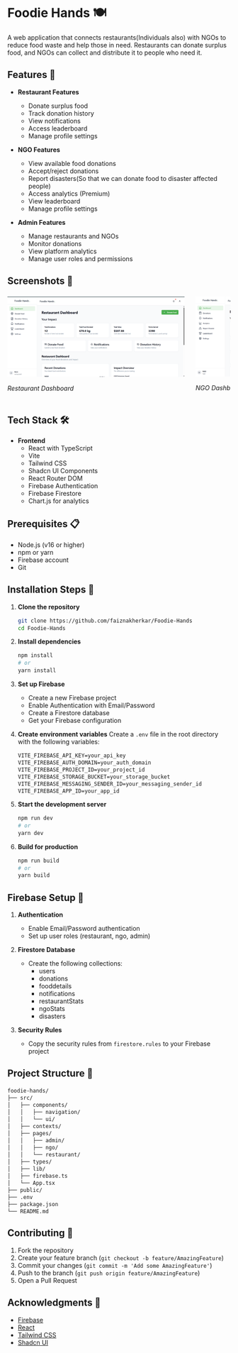 # Foodie Hands 🍽️

A web application that connects restaurants(Individuals also) with NGOs to reduce food waste and help those in need. Restaurants can donate surplus food, and NGOs can collect and distribute it to people who need it.

## Features 🌟

- **Restaurant Features**
  - Donate surplus food
  - Track donation history
  - View notifications
  - Access leaderboard
  - Manage profile settings

- **NGO Features**
  - View available food donations
  - Accept/reject donations
  - Report disasters(So that we can donate food to disaster affected people)
  - Access analytics (Premium)
  - View leaderboard
  - Manage profile settings

- **Admin Features**
  - Manage restaurants and NGOs
  - Monitor donations
  - View platform analytics
  - Manage user roles and permissions

## Screenshots 📸

<div style="display: flex; overflow-x: auto; gap: 20px; padding: 5px 0; scrollbar-width: thin; -webkit-overflow-scrolling: touch; white-space: nowrap;">

<div style="display: inline-block; flex: 0 0 auto; margin-right: 5px;">
<img src="./public/screenshots/Restaurant%20Dashboard.png" alt="Restaurant Dashboard" width="400"/>
<p><i>Restaurant Dashboard</i></p>
</div>

<div style="display: inline-block; flex: 0 0 auto; margin-right: 5px;">
<img src="./public/screenshots/NGO%20Dashboard.png" alt="NGO Dashboard" width="400"/>
<p><i>NGO Dashboard</i></p>
</div>

<div style="display: inline-block; flex: 0 0 auto; margin-right: 5px;">
<img src="./public/screenshots/AdminDashboard.png" alt="Admin Dashboard" width="400"/>
<p><i>Admin Dashboard</i></p>
</div>

<div style="display: inline-block; flex: 0 0 auto; margin-right: 5px;">
<img src="./public/screenshots/Analytics-NGO.png" alt="NGO Analysis" width="400"/>
<p><i>NGO Analytics</i></p>
</div>

<div style="display: inline-block; flex: 0 0 auto; margin-right: 5px;">
<img src="./public/screenshots/AdminDonationsTrackcing.png" alt="Admin Donations Tracking" width="400"/>
<p><i>Admin Donations Tracking</i></p>
</div>

<div style="display: inline-block; flex: 0 0 auto; margin-right: 5px;">
<img src="./public/screenshots/Leaderboard.png" alt="Leaderboard" width="400"/>
<p><i>Global Leaderboard</i></p>
</div>

<div style="display: inline-block; flex: 0 0 auto; margin-right: 5px;">
<img src="./public/screenshots/notification.png" alt="Notifications" width="400"/>
<p><i>Real-time Notifications</i></p>
</div>

</div>

## Tech Stack 🛠️

- **Frontend**
  - React with TypeScript
  - Vite
  - Tailwind CSS
  - Shadcn UI Components
  - React Router DOM
  - Firebase Authentication
  - Firebase Firestore
  - Chart.js for analytics

## Prerequisites 📋

- Node.js (v16 or higher)
- npm or yarn
- Firebase account
- Git

## Installation Steps 🚀

1. **Clone the repository**
   ```bash
   git clone https://github.com/faiznakherkar/Foodie-Hands
   cd Foodie-Hands
   ```

2. **Install dependencies**
   ```bash
   npm install
   # or
   yarn install
   ```

3. **Set up Firebase**
   - Create a new Firebase project
   - Enable Authentication with Email/Password
   - Create a Firestore database
   - Get your Firebase configuration

4. **Create environment variables**
   Create a `.env` file in the root directory with the following variables:
   ```env
   VITE_FIREBASE_API_KEY=your_api_key
   VITE_FIREBASE_AUTH_DOMAIN=your_auth_domain
   VITE_FIREBASE_PROJECT_ID=your_project_id
   VITE_FIREBASE_STORAGE_BUCKET=your_storage_bucket
   VITE_FIREBASE_MESSAGING_SENDER_ID=your_messaging_sender_id
   VITE_FIREBASE_APP_ID=your_app_id
   ```

5. **Start the development server**
   ```bash
   npm run dev
   # or
   yarn dev
   ```

6. **Build for production**
   ```bash
   npm run build
   # or
   yarn build
   ```

## Firebase Setup 🔧

1. **Authentication**
   - Enable Email/Password authentication
   - Set up user roles (restaurant, ngo, admin)

2. **Firestore Database**
   - Create the following collections:
     - users
     - donations
     - fooddetails
     - notifications
     - restaurantStats
     - ngoStats
     - disasters

3. **Security Rules**
   - Copy the security rules from `firestore.rules` to your Firebase project

## Project Structure 📁

```
foodie-hands/
├── src/
│   ├── components/
│   │   ├── navigation/
│   │   └── ui/
│   ├── contexts/
│   ├── pages/
│   │   ├── admin/
│   │   ├── ngo/
│   │   └── restaurant/
│   ├── types/
│   ├── lib/
│   ├── firebase.ts
│   └── App.tsx
├── public/
├── .env
├── package.json
└── README.md
```

## Contributing 🤝

1. Fork the repository
2. Create your feature branch (`git checkout -b feature/AmazingFeature`)
3. Commit your changes (`git commit -m 'Add some AmazingFeature'`)
4. Push to the branch (`git push origin feature/AmazingFeature`)
5. Open a Pull Request


## Acknowledgments 🙏

- [Firebase](https://firebase.google.com/)
- [React](https://reactjs.org/)
- [Tailwind CSS](https://tailwindcss.com/)
- [Shadcn UI](https://ui.shadcn.com/)


